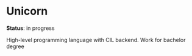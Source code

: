 # Unicorn

**Status**: in progress

High-level programming language with CIL backend. Work for bachelor degree
